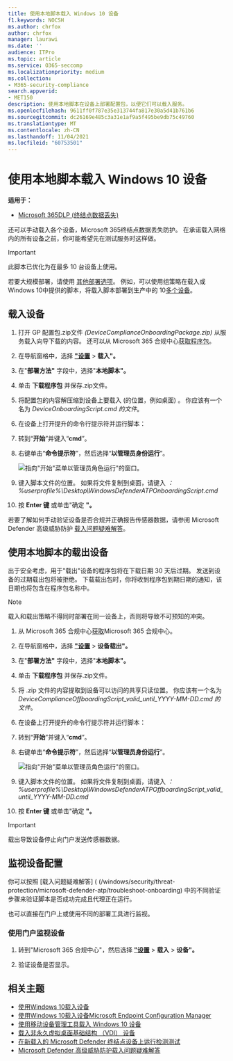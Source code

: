 ```yaml
---
title: 使用本地脚本载入 Windows 10 设备
f1.keywords: NOCSH
ms.author: chrfox
author: chrfox
manager: laurawi
ms.date: ''
audience: ITPro
ms.topic: article
ms.service: O365-seccomp
ms.localizationpriority: medium
ms.collection:
- M365-security-compliance
search.appverid:
- MET150
description: 使用本地脚本在设备上部署配置包，以便它们可以载入服务。
ms.openlocfilehash: 9611ff0f787e35e313744fa817e30a5d41b761b6
ms.sourcegitcommit: dc26169e485c3a31e1af9a5f495be9db75c49760
ms.translationtype: MT
ms.contentlocale: zh-CN
ms.lasthandoff: 11/04/2021
ms.locfileid: "60753501"
---
```

# <a name="onboard-windows-10-devices-using-a-local-script"></a>使用本地脚本载入 Windows 10 设备

**适用于：**

- [Microsoft 365DLP (终结点数据丢失) ](./endpoint-dlp-learn-about.md)

还可以手动载入各个设备，Microsoft 365终结点数据丢失防护。 在承诺载入网络内的所有设备之前，你可能希望先在测试服务时这样做。

> [!IMPORTANT]
> 此脚本已优化为在最多 10 台设备上使用。
>
> 若要大规模部署，请使用 [其他部署选项](dlp-configure-endpoints.md)。 例如，可以使用组策略在载入或Windows 10中提供的脚本，将载入脚本部署到生产中的 10[多个设备](dlp-configure-endpoints-gp.md)。

## <a name="onboard-devices"></a>载入设备
 
1. 打开 GP 配置包.zip文件 *(DeviceComplianceOnboardingPackage.zip)* 从服务载入向导下载的内容。 还可以从 Microsoft 365 合规中心<a href="https://go.microsoft.com/fwlink/p/?linkid=2077149" target="_blank">获取程序包</a>。

2. 在导航窗格中，选择 <a href="https://go.microsoft.com/fwlink/p/?linkid=2174201" target="_blank">**"设置**</a>  >  **载入"。**

3. 在"**部署方法"** 字段中，选择"**本地脚本"。**

4. 单击 **下载程序包** 并保存.zip文件。
  
5. 将配置包的内容解压缩到设备上要载入 (的位置，例如桌面) 。 你应该有一个名为 *DeviceOnboardingScript.cmd 的文件*。

6. 在设备上打开提升的命令行提示符并运行脚本：

7. 转到“**开始**”并键入“**cmd**”。

8. 右键单击“**命令提示符**”，然后选择“**以管理员身份运行**”。

    ![指向"开始"菜单以管理员角色运行"的窗口。](../media/dlp-run-as-admin.png)

9. 键入脚本文件的位置。 如果将文件复制到桌面，请键入 *：%userprofile%\Desktop\WindowsDefenderATPOnboardingScript.cmd*

10. 按 **Enter 键** 或单击"确定 **"。**

若要了解如何手动验证设备是否合规并正确报告传感器数据，请参阅 Microsoft Defender 高级威胁防护 [载入问题疑难解答](/windows/security/threat-protection/microsoft-defender-atp/troubleshoot-onboarding)。

## <a name="offboard-devices-using-a-local-script"></a>使用本地脚本的载出设备
出于安全考虑，用于"载出"设备的程序包将在下载日期 30 天后过期。 发送到设备的过期载出包将被拒绝。 下载载出包时，你将收到程序包到期日期的通知，该日期也将包含在程序包名称中。

> [!NOTE]
> 载入和载出策略不得同时部署在同一设备上，否则将导致不可预知的冲突。

1. 从 Microsoft 365 合规中心<a href="https://go.microsoft.com/fwlink/p/?linkid=2077149" target="_blank">获取</a>Microsoft 365 合规中心。

2. 在导航窗格中，选择 <a href="https://go.microsoft.com/fwlink/p/?linkid=2174201" target="_blank">**"设置**</a>  >  **设备载出"。**

3. 在"**部署方法"** 字段中，选择"**本地脚本"。**

4. 单击 **下载程序包** 并保存.zip文件。

5. 将 .zip 文件的内容提取到设备可以访问的共享只读位置。 你应该有一个名为 *DeviceComplianceOffboardingScript_valid_until_YYYY-MM-DD.cmd 的文件*。

6. 在设备上打开提升的命令行提示符并运行脚本：

7. 转到“**开始**”并键入“**cmd**”。

8. 右键单击“**命令提示符**”，然后选择“**以管理员身份运行**”。

    ![指向"开始"菜单以管理员角色运行"的窗口。](../media/dlp-run-as-admin.png)

9. 键入脚本文件的位置。 如果将文件复制到桌面，请键入 *：%userprofile%\Desktop\WindowsDefenderATPOffboardingScript_valid_until_YYYY-MM-DD.cmd*

10. 按 **Enter 键** 或单击"确定 **"。**

> [!IMPORTANT]
> 载出导致设备停止向门户发送传感器数据。

## <a name="monitor-device-configuration"></a>监视设备配置
你可以按照 [载入问题疑难解答] ( (/windows/security/threat-protection/microsoft-defender-atp/troubleshoot-onboarding) 中的不同验证步骤来验证脚本是否成功完成且代理正在运行。

也可以直接在门户上或使用不同的部署工具进行监视。

### <a name="monitor-devices-using-the-portal"></a>使用门户监视设备

1. 转到"Microsoft 365 合规中心"，然后选择 <a href="https://go.microsoft.com/fwlink/p/?linkid=2174201" target="_blank">**"设置**</a>  >  **载入**  >  **设备"。**

1. 验证设备是否显示。

## <a name="related-topics"></a>相关主题
- [使用Windows 10载入设备](dlp-configure-endpoints-gp.md)
- [使用Windows 10载入设备Microsoft Endpoint Configuration Manager](dlp-configure-endpoints-sccm.md)
- [使用移动设备管理工具载入 Windows 10 设备](dlp-configure-endpoints-mdm.md)
- [载入非永久虚拟桌面基础结构 （VDI） 设备](dlp-configure-endpoints-vdi.md)
- [在新载入的 Microsoft Defender 终结点设备上运行检测测试](/windows/security/threat-protection/microsoft-defender-atp/run-detection-test)
- [Microsoft Defender 高级威胁防护载入问题疑难解答](/windows/security/threat-protection/microsoft-defender-atp/troubleshoot-onboarding)